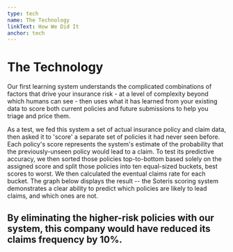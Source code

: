 ```yaml
---
type: tech
name: The Technology
linkText: How We Did It
anchor: tech
---
```


# The Technology

Our first learning system understands the complicated combinations of factors that drive your insurance risk - at a level of complexity beyond which humans can see - then uses what it has learned from your existing data to score both current policies and future submissions to help you triage and price them.

As a test, we fed this system a set of actual insurance policy and claim data, then asked it to 'score' a separate set of policies it had never seen before. Each policy's score represents the system's estimate of the probability that the previously-unseen policy would lead to a claim. To test its predictive accuracy, we then sorted those policies top-to-bottom based solely on the assigned score and split those policies into ten equal-sized buckets, best scores to worst. We then calculated the eventual claims rate for each bucket. The graph below displays the result -- the Soteris scoring system demonstrates a clear ability to predict which policies are likely to lead claims, and which ones are not.

## By eliminating the higher-risk policies with our system, this company would have **reduced its claims frequency by 10%**.
